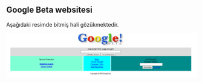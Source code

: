 ## Google Beta websitesi 
Aşağıdaki resimde bitmiş hali gözükmektedir.

![image](https://github.com/aykutreisoglu/kodluyoruz-google-beta/blob/main/figures/finishedGoogleBeta.PNG)